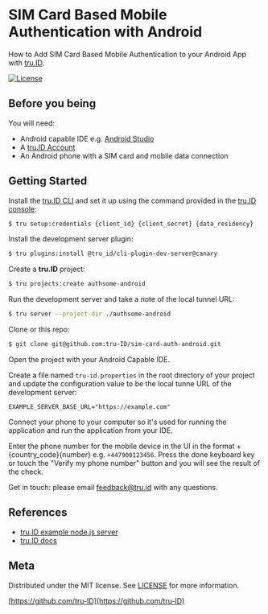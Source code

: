 # SIM Card Based Mobile Authentication with Android

How to Add SIM Card Based Mobile Authentication to your Android App with [tru.ID](https://tru.id).

[![License][license-image]][license-url]


## Before you being

You will need:

- Android capable IDE e.g. [Android Studio](https://developer.android.com/studio)
- A [tru.ID Account](https://tru.id)
- An Android phone with a SIM card and mobile data connection

## Getting Started

Install the [tru.ID CLI]() and set it up using the command provided in the [tru.ID console](https://developer.tru.id/console):

```bash
$ tru setup:credentials {client_id} {client_secret} {data_residency}
```

Install the development server plugin:

```bash
$ tru plugins:install @tru_id/cli-plugin-dev-server@canary
```

Create a **tru.ID** project:

```bash
$ tru projects:create authsome-android
```

Run the development server and take a note of the local tunnel URL:

```bash
$ tru server --project-dir ./authsome-android
```

Clone or this repo:

```bash
$ git clone git@github.com:tru-ID/sim-card-auth-android.git
```

Open the project with your Android Capable IDE.

Create a file named `tru-id.properties` in the root directory of your project and update the configuration value to be the local tunne URL of the development server:

```
EXAMPLE_SERVER_BASE_URL="https://example.com"
```

Connect your phone to your computer so it's used for running the application and run the application from your IDE.

Enter the phone number for the mobile device in the UI in the format +{country_code}{number} e.g. `+447900123456`. Press the done keyboard key or touch the "Verify my phone number" button and you will see the result of the check.

Get in touch: please email [feedback@tru.id](mailto:feedback@tru.id) with any questions.

## References

- [tru.ID example node.js server](https://github.com/tru-ID/server-example-node)
- [tru.ID docs](https://developer.tru.id/docs)

## Meta

Distributed under the MIT license. See [LICENSE][license-url] for more information.

[https://github.com/tru-ID](https://github.com/tru-ID)

[license-image]: https://img.shields.io/badge/License-MIT-blue.svg
[license-url]: LICENSE.md